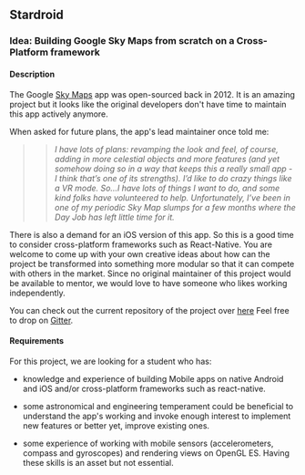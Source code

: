 
## Stardroid

### Idea: Building Google Sky Maps from scratch on a Cross-Platform framework

#### Description

The Google [Sky Maps](https://play.google.com/store/apps/details?id=com.google.android.stardroid) app was open-sourced back in 2012. It is an amazing project but it looks like the original developers don't have time to maintain this app actively anymore.

When asked for future plans, the app's lead maintainer once told me:
>>_I have lots of plans: revamping the look and feel, of course, adding in more celestial objects and more features (and yet somehow doing so in a way that keeps this a really small app - I think that’s one of its strengths). I’d like to do crazy things like a VR mode. So...I have lots of things I want to do, and some kind folks have volunteered to help. Unfortunately, I’ve been in one of my periodic Sky Map slumps for a few months where the Day Job has left little time for it._

There is also a demand for an iOS version of this app. So this is a good time to consider cross-platform frameworks such as React-Native. You are welcome to come up with your own creative ideas about how can the project be transformed into something more modular so that it can compete with others in the market. Since no original maintainer of this project would be available to mentor, we would love to have someone who likes working independently.  

You can check out the current repository of the project over [here](https://github.com/sky-map-team/stardroid)
Feel free to drop on [Gitter](https://gitter.im/GSoC-AOSSIE/Stardroid).

#### Requirements

For this project, we are looking for a student who has:

- knowledge and experience of building Mobile apps on native Android and iOS and/or cross-platform frameworks such as react-native.

- some astronomical and engineering temperament could be beneficial to understand the app's working and invoke enough interest to implement new features or better yet, improve existing ones.

- some experience of working with mobile sensors (accelerometers, compass and gyroscopes) and rendering views on OpenGL ES. Having these skills is an asset but not essential.
